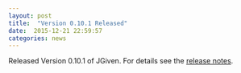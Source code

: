 ```yaml
---
layout: post
title:  "Version 0.10.1 Released"
date:  2015-12-21 22:59:57
categories: news
---
```


Released Version 0.10.1 of JGiven. For details see the [release notes](https://github.com/TNG/JGiven/releases/tag/v0.10.1).

[jgiven-gh]: https://github.com/TNG/JGiven
[jgiven]:    https://jgiven.org
